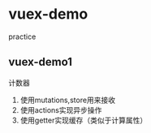 # vuex-demo
practice

## vuex-demo1
计数器
1. 使用mutations,store用来接收
2. 使用actions实现异步操作
3. 使用getter实现缓存（类似于计算属性）
